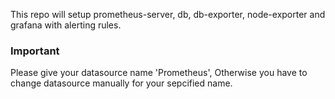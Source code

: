 This repo will setup prometheus-server, db, db-exporter, node-exporter and grafana with alerting rules.

### Important

Please give your datasource name 'Prometheus', Otherwise you have to change datasource manually for your sepcified name.

